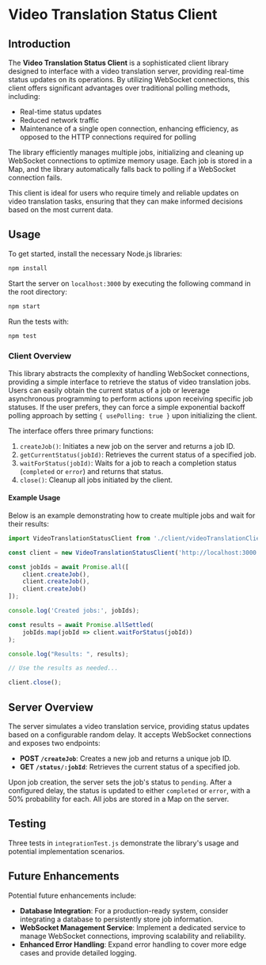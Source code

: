 # Video Translation Status Client

## Introduction

The **Video Translation Status Client** is a sophisticated client library designed to interface with a video translation server, providing real-time status updates on its operations. By utilizing WebSocket connections, this client offers significant advantages over traditional polling methods, including:

- Real-time status updates
- Reduced network traffic
- Maintenance of a single open connection, enhancing efficiency, as opposed to the HTTP connections required for polling

The library efficiently manages multiple jobs, initializing and cleaning up WebSocket connections to optimize memory usage. Each job is stored in a Map, and the library automatically falls back to polling if a WebSocket connection fails.

This client is ideal for users who require timely and reliable updates on video translation tasks, ensuring that they can make informed decisions based on the most current data.

## Usage

To get started, install the necessary Node.js libraries:

```bash
npm install
```

Start the server on `localhost:3000` by executing the following command in the root directory:

```bash
npm start
```

Run the tests with:

```bash
npm test
```

### Client Overview

This library abstracts the complexity of handling WebSocket connections, providing a simple interface to retrieve the status of video translation jobs. Users can easily obtain the current status of a job or leverage asynchronous programming to perform actions upon receiving specific job statuses. If the user prefers, they can force a simple exponential backoff polling approach by setting `{ usePolling: true }` upon initializing the client.

The interface offers three primary functions:

1. `createJob()`: Initiates a new job on the server and returns a job ID.
2. `getCurrentStatus(jobId)`: Retrieves the current status of a specified job.
3. `waitForStatus(jobId)`: Waits for a job to reach a completion status (`completed` or `error`) and returns that status.
4. `close()`: Cleanup all jobs initiated by the client.

#### Example Usage

Below is an example demonstrating how to create multiple jobs and wait for their results:

```javascript
import VideoTranslationStatusClient from './client/videoTranslationClient.js';

const client = new VideoTranslationStatusClient('http://localhost:3000', { usePolling: false });

const jobIds = await Promise.all([
    client.createJob(),
    client.createJob(),
    client.createJob()
]);

console.log('Created jobs:', jobIds);

const results = await Promise.allSettled(
    jobIds.map(jobId => client.waitForStatus(jobId))
);

console.log("Results: ", results);

// Use the results as needed...

client.close();
```

## Server Overview

The server simulates a video translation service, providing status updates based on a configurable random delay. It accepts WebSocket connections and exposes two endpoints:

- **POST `/createJob`**: Creates a new job and returns a unique job ID.
- **GET `/status/:jobId`**: Retrieves the current status of a specified job.

Upon job creation, the server sets the job's status to `pending`. After a configured delay, the status is updated to either `completed` or `error`, with a 50% probability for each. All jobs are stored in a Map on the server.

## Testing

Three tests in `integrationTest.js` demonstrate the library's usage and potential implementation scenarios.

## Future Enhancements

Potential future enhancements include:

- **Database Integration**: For a production-ready system, consider integrating a database to persistently store job information.
- **WebSocket Management Service**: Implement a dedicated service to manage WebSocket connections, improving scalability and reliability.
- **Enhanced Error Handling**: Expand error handling to cover more edge cases and provide detailed logging.
